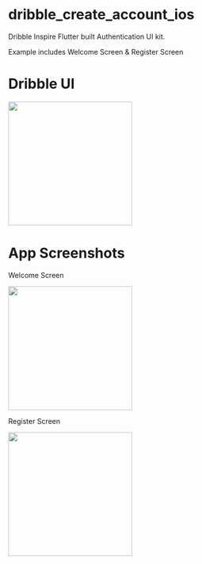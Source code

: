 # dribble_create_account_ios

Dribble Inspire Flutter built Authentication UI kit.

Example includes Welcome Screen & Register Screen

# Dribble UI 
<img src="https://cdn.dribbble.com/users/473527/screenshots/15672503/media/87ad078ee051dd745251cb2ba58a1f1d.png" width =250/>


# App Screenshots



  Welcome Screen
  
  <img src="https://cvws.icloud-content.com/B/AZFdfF_G5BltrGhWk6uI4T0X0Pi4AXLjGaR0xJLPzTKaNTG1sOE-b7Ze/Simulator+Screen+Shot+-+iPhone+12+-+2022-09-24+at+19.03.36.png?o=AhJWM_LKvhyyOiG6zBCJ2agbUNPhxUpuEcAYOx3S83a3&v=1&x=3&a=CAogvGY7poufKI1uwlXyGFOuaxaub25C52bUAVH-EvNtZhYSbRCUrcmDtzAYlIqlhbcwIgEAUgQX0Pi4WgQ-b7ZeaiYz3oOdAYDcEEChY4tj8QvoOuHRsCXQIWY3n-TfpHOnY64hPd_XQnImKuJ26sCbIjN7VxWnUpMed6lvdnD6qQqAlHVuX1gPG4YldXI-aNs&e=1664042485&fl=&r=d05df36c-bf08-4826-900f-7b1d6b174e11-1&k=s2oYfrTvJWcjMtK4QZ8nbw&ckc=com.apple.clouddocs&ckz=com.apple.CloudDocs&p=68&s=owh5FxeGtHpmkSfaAJ4F_0wICYk&cd=i" width=250/>
  
  Register Screen

<img src="https://cvws.icloud-content.com/B/AXKOAIknJzZcC2lKo-L0M9hWNj75Adv5P9Ld7qq1xYDA_L2x102eDpyS/Simulator+Screen+Shot+-+iPhone+12+-+2022-09-24+at+19.20.17.png?o=AkYKERDCRd8ozW02bIukelfRDf_j9LDNlymHd8lztbtz&v=1&x=3&a=CAogSUT7kbvxmmel9VQk3aujWiPl46rw3cAjebIUiQ_Fn1oSbRCk9syDtzAYpNOohbcwIgEAUgRWNj75WgSeDpySaiYYAMuVnTnknzclTwtelmUUiAhmNb2FenE9gMsLuWD68fJeA3KZ1HIm61Iq9lP0fJJxFP-rTw2lQt3CI1TAgpv--RhJc4W6yc-3H0_VB5s&e=1664042543&fl=&r=cfe52c9f-9e15-44af-be00-9d15b6b5448a-1&k=V2LjN4pOw5nEwdZoeh8_9g&ckc=com.apple.clouddocs&ckz=com.apple.CloudDocs&p=68&s=ZaIfvPOvnFD2lQtbT2fDziw1T7U&cd=i" width=250/>
 



